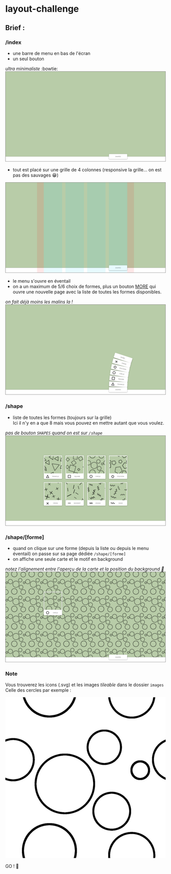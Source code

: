 # layout-challenge

## Brief :

### /index

- une barre de menu en bas de l'écran
- un seul bouton

_ultra minimaliste_ :bowtie:
![index](images/home.png)

- tout est placé sur une grille de 4 colonnes (responsive la grille... on est pas des sauvages :grin:)

![grid](images/home-grid.png)

- le menu s'ouvre en éventail
- on a un maximum de 5/6 choix de formes, plus un bouton [MORE](#shape) qui ouvre une nouvelle page avec la liste de toutes les formes disponibles.

_on fait déjà moins les malins la !_
![menu](images/home-menu.png)

### /shape

- liste de toutes les formes (toujours sur la grille)  
  Ici il n'y en a que 8 mais vous pouvez en mettre autant que vous voulez.

_pas de bouton `SHAPES` quand on est sur `/shape`_
![list](images/shape.png)

### /shape/[forme]

- quand on clique sur une forme (depuis la liste ou depuis le menu éventail) on passe sur sa page dédiée `/shape/[forme]`
- on affiche une seule carte et le motif en background

_notez l'alignement entre l'aperçu de la carte et la position du background :art:_
![motif](images/shape-id.png)

### Note

Vous trouverez les icons (.svg) et les images _tileable_ dans le dossier `images`  
Celle des cercles par exemple :

![tile](images/tile-circle.png)

GO ! :checkered_flag:

